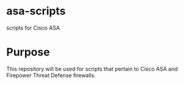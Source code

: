 # asa-scripts
scripts for Cisco ASA

# Purpose
This repository will be used for scripts that pertain to Cisco ASA and Firepower Threat Defense firewalls.
